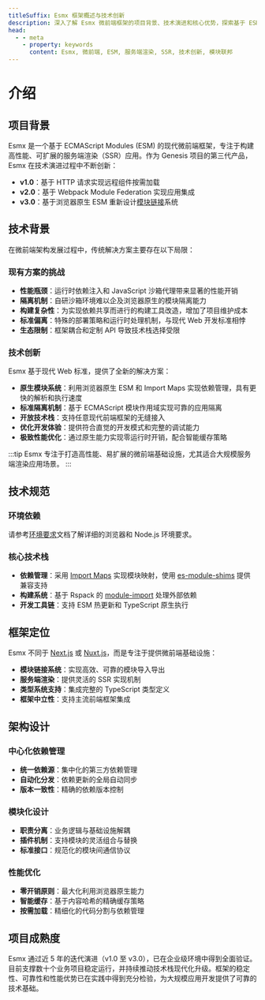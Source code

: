 ```yaml
---
titleSuffix: Esmx 框架概述与技术创新
description: 深入了解 Esmx 微前端框架的项目背景、技术演进和核心优势，探索基于 ESM 的现代化服务端渲染解决方案。
head:
  - - meta
    - property: keywords
      content: Esmx, 微前端, ESM, 服务端渲染, SSR, 技术创新, 模块联邦
---
```


# 介绍

## 项目背景
Esmx 是一个基于 ECMAScript Modules (ESM) 的现代微前端框架，专注于构建高性能、可扩展的服务端渲染（SSR）应用。作为 Genesis 项目的第三代产品，Esmx 在技术演进过程中不断创新：

- **v1.0**：基于 HTTP 请求实现远程组件按需加载
- **v2.0**：基于 Webpack Module Federation 实现应用集成
- **v3.0**：基于浏览器原生 ESM 重新设计[模块链接](/guide/essentials/module-link)系统

## 技术背景
在微前端架构发展过程中，传统解决方案主要存在以下局限：

### 现有方案的挑战
- **性能瓶颈**：运行时依赖注入和 JavaScript 沙箱代理带来显著的性能开销
- **隔离机制**：自研沙箱环境难以企及浏览器原生的模块隔离能力
- **构建复杂性**：为实现依赖共享而进行的构建工具改造，增加了项目维护成本
- **标准偏离**：特殊的部署策略和运行时处理机制，与现代 Web 开发标准相悖
- **生态限制**：框架耦合和定制 API 导致技术栈选择受限

### 技术创新
Esmx 基于现代 Web 标准，提供了全新的解决方案：

- **原生模块系统**：利用浏览器原生 ESM 和 Import Maps 实现依赖管理，具有更快的解析和执行速度
- **标准隔离机制**：基于 ECMAScript 模块作用域实现可靠的应用隔离
- **开放技术栈**：支持任意现代前端框架的无缝接入
- **优化开发体验**：提供符合直觉的开发模式和完整的调试能力
- **极致性能优化**：通过原生能力实现零运行时开销，配合智能缓存策略

:::tip
Esmx 专注于打造高性能、易扩展的微前端基础设施，尤其适合大规模服务端渲染应用场景。
:::

## 技术规范

### 环境依赖
请参考[环境要求](/guide/start/environment)文档了解详细的浏览器和 Node.js 环境要求。

### 核心技术栈
- **依赖管理**：采用 [Import Maps](https://caniuse.com/?search=import%20map) 实现模块映射，使用 [es-module-shims](https://github.com/guybedford/es-module-shims) 提供兼容支持
- **构建系统**：基于 Rspack 的 [module-import](https://rspack.dev/config/externals#externalstypemodule-import) 处理外部依赖
- **开发工具链**：支持 ESM 热更新和 TypeScript 原生执行

## 框架定位
Esmx 不同于 [Next.js](https://nextjs.org) 或 [Nuxt.js](https://nuxt.com/)，而是专注于提供微前端基础设施：

- **模块链接系统**：实现高效、可靠的模块导入导出
- **服务端渲染**：提供灵活的 SSR 实现机制
- **类型系统支持**：集成完整的 TypeScript 类型定义
- **框架中立性**：支持主流前端框架集成

## 架构设计

### 中心化依赖管理
- **统一依赖源**：集中化的第三方依赖管理
- **自动化分发**：依赖更新的全局自动同步
- **版本一致性**：精确的依赖版本控制

### 模块化设计
- **职责分离**：业务逻辑与基础设施解耦
- **插件机制**：支持模块的灵活组合与替换
- **标准接口**：规范化的模块间通信协议

### 性能优化
- **零开销原则**：最大化利用浏览器原生能力
- **智能缓存**：基于内容哈希的精确缓存策略
- **按需加载**：精细化的代码分割与依赖管理

## 项目成熟度
Esmx 通过近 5 年的迭代演进（v1.0 至 v3.0），已在企业级环境中得到全面验证。目前支撑数十个业务项目稳定运行，并持续推动技术栈现代化升级。框架的稳定性、可靠性和性能优势已在实践中得到充分检验，为大规模应用开发提供了可靠的技术基础。
